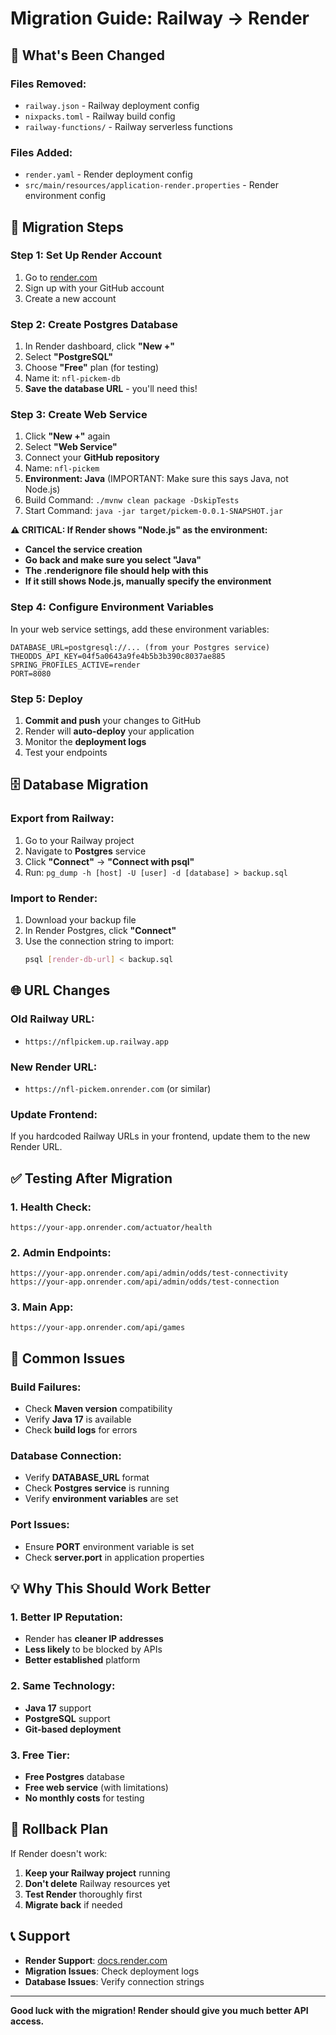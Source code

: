 # Migration Guide: Railway → Render

## 🚀 **What's Been Changed**

### **Files Removed:**
- `railway.json` - Railway deployment config
- `nixpacks.toml` - Railway build config  
- `railway-functions/` - Railway serverless functions

### **Files Added:**
- `render.yaml` - Render deployment config
- `src/main/resources/application-render.properties` - Render environment config

## 🔧 **Migration Steps**

### **Step 1: Set Up Render Account**
1. Go to [render.com](https://render.com)
2. Sign up with your GitHub account
3. Create a new account

### **Step 2: Create Postgres Database**
1. In Render dashboard, click **"New +"**
2. Select **"PostgreSQL"**
3. Choose **"Free"** plan (for testing)
4. Name it: `nfl-pickem-db`
5. **Save the database URL** - you'll need this!

### **Step 3: Create Web Service**
1. Click **"New +"** again
2. Select **"Web Service"**
3. Connect your **GitHub repository**
4. Name: `nfl-pickem`
5. **Environment: Java** (IMPORTANT: Make sure this says Java, not Node.js)
6. Build Command: `./mvnw clean package -DskipTests`
7. Start Command: `java -jar target/pickem-0.0.1-SNAPSHOT.jar`

**⚠️ CRITICAL: If Render shows "Node.js" as the environment:**
- **Cancel the service creation**
- **Go back and make sure you select "Java"**
- **The .renderignore file should help with this**
- **If it still shows Node.js, manually specify the environment**

### **Step 4: Configure Environment Variables**
In your web service settings, add these environment variables:

```
DATABASE_URL=postgresql://... (from your Postgres service)
THEODDS_API_KEY=04f5a0643a9fe4b5b3b390c8037ae885
SPRING_PROFILES_ACTIVE=render
PORT=8080
```

### **Step 5: Deploy**
1. **Commit and push** your changes to GitHub
2. Render will **auto-deploy** your application
3. Monitor the **deployment logs**
4. Test your endpoints

## 🗄️ **Database Migration**

### **Export from Railway:**
1. Go to your Railway project
2. Navigate to **Postgres** service
3. Click **"Connect"** → **"Connect with psql"**
4. Run: `pg_dump -h [host] -U [user] -d [database] > backup.sql`

### **Import to Render:**
1. Download your backup file
2. In Render Postgres, click **"Connect"**
3. Use the connection string to import:
   ```bash
   psql [render-db-url] < backup.sql
   ```

## 🌐 **URL Changes**

### **Old Railway URL:**
- `https://nflpickem.up.railway.app`

### **New Render URL:**
- `https://nfl-pickem.onrender.com` (or similar)

### **Update Frontend:**
If you hardcoded Railway URLs in your frontend, update them to the new Render URL.

## ✅ **Testing After Migration**

### **1. Health Check:**
```
https://your-app.onrender.com/actuator/health
```

### **2. Admin Endpoints:**
```
https://your-app.onrender.com/api/admin/odds/test-connectivity
https://your-app.onrender.com/api/admin/odds/test-connection
```

### **3. Main App:**
```
https://your-app.onrender.com/api/games
```

## 🚨 **Common Issues**

### **Build Failures:**
- Check **Maven version** compatibility
- Verify **Java 17** is available
- Check **build logs** for errors

### **Database Connection:**
- Verify **DATABASE_URL** format
- Check **Postgres service** is running
- Verify **environment variables** are set

### **Port Issues:**
- Ensure **PORT** environment variable is set
- Check **server.port** in application properties

## 💡 **Why This Should Work Better**

### **1. Better IP Reputation:**
- Render has **cleaner IP addresses**
- **Less likely** to be blocked by APIs
- **Better established** platform

### **2. Same Technology:**
- **Java 17** support
- **PostgreSQL** support
- **Git-based deployment**

### **3. Free Tier:**
- **Free Postgres** database
- **Free web service** (with limitations)
- **No monthly costs** for testing

## 🔄 **Rollback Plan**

If Render doesn't work:
1. **Keep your Railway project** running
2. **Don't delete** Railway resources yet
3. **Test Render** thoroughly first
4. **Migrate back** if needed

## 📞 **Support**

- **Render Support**: [docs.render.com](https://docs.render.com)
- **Migration Issues**: Check deployment logs
- **Database Issues**: Verify connection strings

---

**Good luck with the migration! Render should give you much better API access.**
